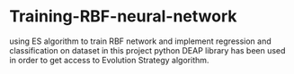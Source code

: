 # Training-RBF-neural-network
using ES algorithm to train RBF network and implement regression and classification on dataset
in this project python DEAP library has been used in order to get access to Evolution Strategy algorithm.

